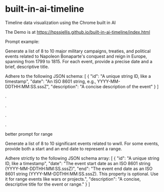 # built-in-ai-timeline
Timeline data visualization using the Chrome built in AI


The Demo is at   https://hpssjellis.github.io/built-in-ai-timeline/index.html










Prompt example:


Generate a list of 8 to 10 major military campaigns, treaties, and political events related to Napoleon Bonaparte's conquest and reign in Europe, spanning from 1799 to 1815. For each event, provide a precise date and a brief, descriptive title.

Adhere to the following JSON schema:
[
  {
    "id": "A unique string ID, like a timestamp",
    "date": "An ISO 8601 string, e.g., YYYY-MM-DDTHH:MM:SS.sssZ",
    "description": "A concise description of the event"
  }
]




.


.

.

.


better prompt for range

Generate a list of 8 to 10 significant events related to wwII.  For some events, provide both a start and an end date to represent a range.

Adhere strictly to the following JSON schema array: [ { "id": "A unique string ID, like a timestamp", "date": "The event start date as an ISO 8601 string (YYYY-MM-DDTHH:MM:SS.sssZ)", "end": "The event end date as an ISO 8601 string (YYYY-MM-DDTHH:MM:SS.sssZ). This property is optional. Use it for range events like wars or projects.", "description": "A concise, descriptive title for the event or range." } ]
